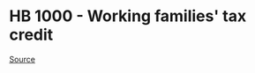 # HB 1000 - Working families' tax credit

[Source](http://lawfilesext.leg.wa.gov/biennium/2023-24/Pdf/Bills/House%20Bills/1000.pdf)
